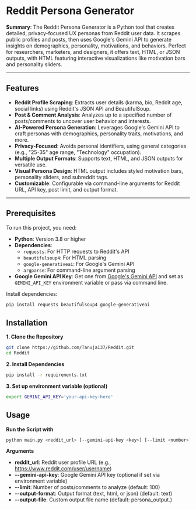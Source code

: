 # Reddit Persona Generator

**Summary**: The Reddit Persona Generator is a Python tool that creates detailed, privacy-focused UX personas from Reddit user data. It scrapes public profiles and posts, then uses Google's Gemini API to generate insights on demographics, personality, motivations, and behaviors. Perfect for researchers, marketers, and designers, it offers text, HTML, or JSON outputs, with HTML featuring interactive visualizations like motivation bars and personality sliders.

---

## Features

- **Reddit Profile Scraping**: Extracts user details (karma, bio, Reddit age, social links) using Reddit's JSON API and BeautifulSoup.
- **Post & Comment Analysis**: Analyzes up to a specified number of posts/comments to uncover user behavior and interests.
- **AI-Powered Persona Generation**: Leverages Google's Gemini API to craft personas with demographics, personality traits, motivations, and more.
- **Privacy-Focused**: Avoids personal identifiers, using general categories (e.g., "25-35" age range, "Technology" occupation).
- **Multiple Output Formats**: Supports text, HTML, and JSON outputs for versatile use.
- **Visual Persona Design**: HTML output includes styled motivation bars, personality sliders, and subreddit tags.
- **Customizable**: Configurable via command-line arguments for Reddit URL, API key, post limit, and output format.

---

## Prerequisites

To run this project, you need:

- **Python**: Version 3.8 or higher
- **Dependencies**:
  - `requests`: For HTTP requests to Reddit's API
  - `beautifulsoup4`: For HTML parsing
  - `google-generativeai`: For Google's Gemini API
  - `argparse`: For command-line argument parsing
- **Google Gemini API Key**: Get one from [Google's Gemini API](https://ai.google.dev/) and set as `GEMINI_API_KEY` environment variable or pass via command line.

Install dependencies:
```bash
pip install requests beautifulsoup4 google-generativeai
```

## Installation
**1. Clone the Repository**
```bash
git clone https://github.com/Tanuja137/Reddit.git
cd Reddit
```
**2. Install Dependencies**
```bash
pip install -r requirements.txt
```
**3. Set up environment variable (optional)**
```bash
export GEMINI_API_KEY='your-api-key-here'
```

## Usage
**Run the Script with**
```bash
python main.py <reddit_url> [--gemini-api-key <key>] [--limit <number>] [--output-format <format>] [--output-file <filename>]
```
**Arguments**
- **reddit_url**: Reddit user profile URL (e.g., https://www.reddit.com/user/username)
- **--gemini-api-key**: Google Gemini API key (optional if set via environment variable)
- **--limit**: Number of posts/comments to analyze (default: 100)
- **--output-format**: Output format (text, html, or json) (default: text)
- **--output-file**: Custom output file name (default: persona_output.<format>)


